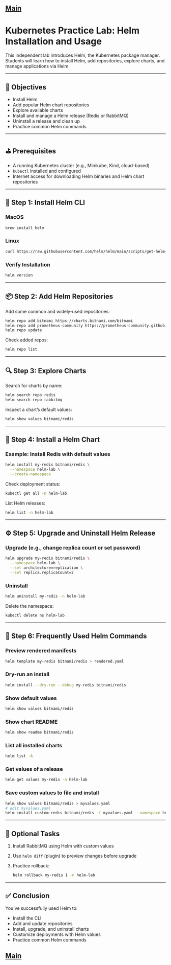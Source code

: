 [Main](../README.md)
---

# Kubernetes Practice Lab: Helm Installation and Usage

This independent lab introduces Helm, the Kubernetes package manager. Students will learn how to install Helm, add repositories, explore charts, and manage applications via Helm.

---

## 🎯 Objectives

* Install Helm
* Add popular Helm chart repositories
* Explore available charts
* Install and manage a Helm release (Redis or RabbitMQ)
* Uninstall a release and clean up
* Practice common Helm commands

---

## ⛳ Prerequisites

* A running Kubernetes cluster (e.g., Minikube, Kind, cloud-based)
* `kubectl` installed and configured
* Internet access for downloading Helm binaries and Helm chart repositories

---

## 🔧 Step 1: Install Helm CLI

### MacOS

```bash
brew install helm
```

### Linux

```bash
curl https://raw.githubusercontent.com/helm/helm/main/scripts/get-helm-3 | bash
```

### Verify Installation

```bash
helm version
```

---

## 📦 Step 2: Add Helm Repositories

Add some common and widely-used repositories:

```bash
helm repo add bitnami https://charts.bitnami.com/bitnami
helm repo add prometheus-community https://prometheus-community.github.io/helm-charts
helm repo update
```

Check added repos:

```bash
helm repo list
```

---

## 🔍 Step 3: Explore Charts

Search for charts by name:

```bash
helm search repo redis
helm search repo rabbitmq
```

Inspect a chart’s default values:

```bash
helm show values bitnami/redis
```

---

## 🚀 Step 4: Install a Helm Chart

### Example: Install Redis with default values

```bash
helm install my-redis bitnami/redis \
  --namespace helm-lab \
  --create-namespace
```

Check deployment status:

```bash
kubectl get all -n helm-lab
```

List Helm releases:

```bash
helm list -n helm-lab
```

---

## ⚙️ Step 5: Upgrade and Uninstall Helm Release

### Upgrade (e.g., change replica count or set password)

```bash
helm upgrade my-redis bitnami/redis \
  --namespace helm-lab \
  --set architecture=replication \
  --set replica.replicaCount=2
```

### Uninstall

```bash
helm uninstall my-redis -n helm-lab
```

Delete the namespace:

```bash
kubectl delete ns helm-lab
```

---

## 🔁 Step 6: Frequently Used Helm Commands

### Preview rendered manifests

```bash
helm template my-redis bitnami/redis > rendered.yaml
```

### Dry-run an install

```bash
helm install --dry-run --debug my-redis bitnami/redis
```

### Show default values

```bash
helm show values bitnami/redis
```

### Show chart README

```bash
helm show readme bitnami/redis
```

### List all installed charts

```bash
helm list -A
```

### Get values of a release

```bash
helm get values my-redis -n helm-lab
```

### Save custom values to file and install

```bash
helm show values bitnami/redis > myvalues.yaml
# edit myvalues.yaml
helm install custom-redis bitnami/redis -f myvalues.yaml --namespace helm-lab
```

---

## 🧪 Optional Tasks

1. Install RabbitMQ using Helm with custom values
2. Use `helm diff` (plugin) to preview changes before upgrade
3. Practice rollback:

   ```bash
   helm rollback my-redis 1 -n helm-lab
   ```

---

## ✅ Conclusion

You’ve successfully used Helm to:

* Install the CLI
* Add and update repositories
* Install, upgrade, and uninstall charts
* Customize deployments with Helm values
* Practice common Helm commands




[Main](../README.md)
---